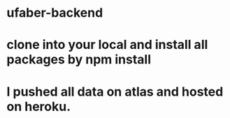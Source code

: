 # ufaber-backend 
# clone into your local and install all packages by npm install
# I pushed all data on atlas and hosted on heroku.
